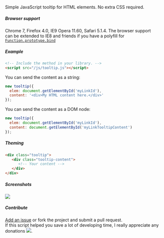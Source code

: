 Simple JavaScript tooltip for HTML elements. No extra CSS required.

##### Browser support

Chrome 7, Firefox 4.0, IE9 Opera 11.60, Safari 5.1.4. 
The browser support can be extended to IE8 and friends if you have a polyfill for [`Function.prototype.bind`](https://developer.mozilla.org/en-US/docs/Web/JavaScript/Reference/Global_Objects/Function/bind)

##### Example

```html
<!-- Include the method in your library. -->
<script src="/js/tooltip.js"></script>
```

You can send the content as a string:

```javascript
new tooltip({
  elem: document.getElementById('myLinkId'),
  content: '<div>My HTML content here.</div>'
});
```

You can send the content as a DOM node:

```javascript
new tooltip({
  elem: document.getElementById('myLinkId'),
  content: document.getElementById('myLinkTooltipContent')
});
```

##### Theming

```html
<div class="tooltip">
   <div class="tooltip-content">
      <!-- Your content -->
   </div>
</div>
```

##### Screenshots

<img src="http://ghita.org/sites/default/files/articles_imgs/tooltip.gif" border="0">

##### Contribute

<a href="https://github.com/serbanghita/formToObject/issues/new">Add an issue</a> or fork the project and submit a pull request. <br>
If this script helped you save a lot of developing time, I really appreciate any donations
<a href="https://www.paypal.com/cgi-bin/webscr?cmd=_donations&business=serbanghita%40gmail%2ecom&lc=US&item_name=Serban%20Ghita%20%28GitHub%29&currency_code=USD&bn=PP%2dDonationsBF%3abtn_donate_SM%2egif%3aNonHosted"><img src="https://www.paypalobjects.com/en_US/i/btn/btn_donate_SM.gif" border="0"></a>.
